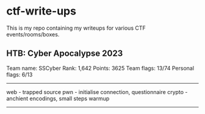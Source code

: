 # ctf-write-ups
This is my repo containing my writeups for various CTF events/rooms/boxes.

## HTB: Cyber Apocalypse 2023
Team name: SSCyber
Rank: 1,642
Points: 3625
Team flags: 13/74
Personal flags: 6/13

---
web - trapped source
pwn - initialise connection, questionnaire
crypto - anchient encodings, small steps
warmup

---